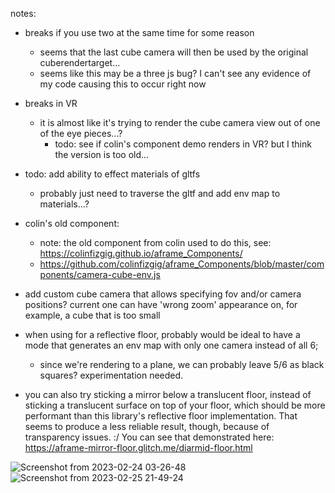 notes:

- breaks if you use two at the same time for some reason
  - seems that the last cube camera will then be used by the original cuberendertarget...
  - seems like this may be a three js bug? I can't see any evidence of my code causing this to occur right now

- breaks in VR
  - it is almost like it's trying to render the cube camera view out of one of the eye pieces...?
    - todo: see if colin's component demo renders in VR? but I think the version is too old...

- todo: add ability to effect materials of gltfs
  - probably just need to traverse the gltf and add env map to materials...?

- colin's old component:
  - note: the old component from colin used to do this, see: https://colinfizgig.github.io/aframe_Components/
  - https://github.com/colinfizgig/aframe_Components/blob/master/components/camera-cube-env.js

- add custom cube camera that allows specifying fov and/or camera positions? current one can have 'wrong zoom' appearance on, for example, a cube that is too small

- when using for a reflective floor, probably would be ideal to have a mode that generates an env map with only one camera instead of all 6; 
  - since we're rendering to a plane, we can probably leave 5/6 as black squares? experimentation needed.

- you can also try sticking a mirror below a translucent floor, instead of sticking a translucent surface on top of your floor, which should be
more performant than this library's reflective floor implementation. That seems to produce a less reliable result, though, because of transparency issues. :/
You can see that demonstrated here: https://aframe-mirror-floor.glitch.me/diarmid-floor.html

![Screenshot from 2023-02-24 03-26-48](https://user-images.githubusercontent.com/6391152/221391833-52139802-b55a-4b03-ac21-6cd1169cc40b.png)
![Screenshot from 2023-02-25 21-49-24](https://user-images.githubusercontent.com/6391152/221391837-b245b256-0e6e-4f7d-a0ff-80ddea6b7c9b.png)
